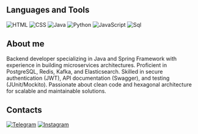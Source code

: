 ## Languages and Tools
![HTML](https://img.shields.io/badge/-HTML-090909?style=for-the-badge&logo=HTML5)
![CSS](https://img.shields.io/badge/-CSS-090909?style=for-the-badge&logo=CSS3)
![Java](https://img.shields.io/badge/-Java-090909?style=for-the-badge&logo=java)
![Python](https://img.shields.io/badge/-Python-090909?style=for-the-badge&logo=python)
![JavaScript](https://img.shields.io/badge/-JavaScript-090909?style=for-the-badge&logo=JavaScript)
![Sql](https://img.shields.io/badge/-Sql-090909?style=for-the-badge&logo=mysql)
## About me
Backend developer specializing in Java and Spring Framework with experience in building microservices architectures. Proficient in PostgreSQL, Redis, Kafka, and Elasticsearch. Skilled in secure authentication (JWT), API documentation (Swagger), and testing (JUnit/Mockito). Passionate about clean code and hexagonal architecture for scalable and maintainable solutions.
## Contacts
[![Telegram](https://img.shields.io/badge/-Telegram-090909?style=for-the-badge&logo=telegram)](https://t.me/drjikk)
[![Instagram](https://img.shields.io/badge/-Instagram-090909?style=for-the-badge&logo=instagram)](https://instagram.com/_drjik?igshid=YmMyMTA2M2Y=)
